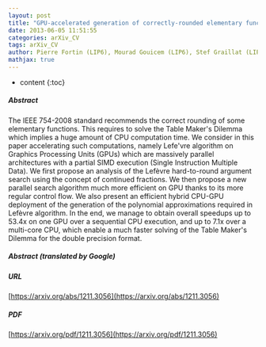 ```yaml
---
layout: post
title: "GPU-accelerated generation of correctly-rounded elementary functions"
date: 2013-06-05 11:51:55
categories: arXiv_CV
tags: arXiv_CV
author: Pierre Fortin (LIP6), Mourad Gouicem (LIP6), Stef Graillat (LIP6)
mathjax: true
---
```


* content
{:toc}

##### Abstract
The IEEE 754-2008 standard recommends the correct rounding of some elementary functions. This requires to solve the Table Maker's Dilemma which implies a huge amount of CPU computation time. We consider in this paper accelerating such computations, namely Lefe'vre algorithm on Graphics Processing Units (GPUs) which are massively parallel architectures with a partial SIMD execution (Single Instruction Multiple Data). We first propose an analysis of the Lefèvre hard-to-round argument search using the concept of continued fractions. We then propose a new parallel search algorithm much more efficient on GPU thanks to its more regular control flow. We also present an efficient hybrid CPU-GPU deployment of the generation of the polynomial approximations required in Lefèvre algorithm. In the end, we manage to obtain overall speedups up to 53.4x on one GPU over a sequential CPU execution, and up to 7.1x over a multi-core CPU, which enable a much faster solving of the Table Maker's Dilemma for the double precision format.

##### Abstract (translated by Google)


##### URL
[https://arxiv.org/abs/1211.3056](https://arxiv.org/abs/1211.3056)

##### PDF
[https://arxiv.org/pdf/1211.3056](https://arxiv.org/pdf/1211.3056)

